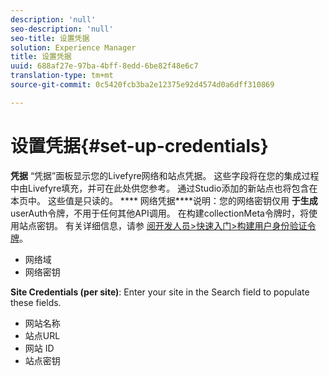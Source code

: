 ```yaml
---
description: 'null'
seo-description: 'null'
seo-title: 设置凭据
solution: Experience Manager
title: 设置凭据
uuid: 688af27e-97ba-4bff-8edd-6be82f48e6c7
translation-type: tm+mt
source-git-commit: 0c5420fcb3ba2e12375e92d4574d0a6dff310869

---
```



# 设置凭据{#set-up-credentials}

**凭据** “凭据”面板显示您的Livefyre网络和站点凭据。 这些字段将在您的集成过程中由Livefyre填充，并可在此处供您参考。 通过Studio添加的新站点也将包含在本页中。 这些值是只读的。
**** 网络凭据&#x200B;****&#x200B;说明：您的网络密钥仅用 **于生成** userAuth令牌，不用于任何其他API调用。 在构建collectionMeta令牌时，将使用站点密钥。 有关详细信息，请参 [阅开发人员&gt;快速入门&gt;构建用户身份验证令牌](https://answers.livefyre.com/developers/getting-started/tokens/auth/)。

* 网络域
* 网络密钥

**Site Credentials (per site)**: Enter your site in the Search field to populate these fields.

* 网站名称
* 站点URL
* 网站 ID
* 站点密钥

